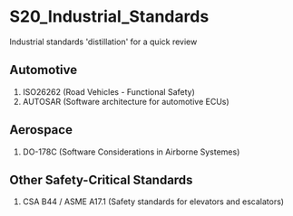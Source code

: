 # S20_Industrial_Standards
Industrial standards 'distillation' for a quick review


## Automotive
1. ISO26262 (Road Vehicles - Functional Safety)
1. AUTOSAR (Software architecture for automotive ECUs)

## Aerospace
1. DO-178C (Software Considerations in Airborne Systemes)

## Other Safety-Critical Standards
1. CSA B44 / ASME A17.1 (Safety standards for elevators and escalators)